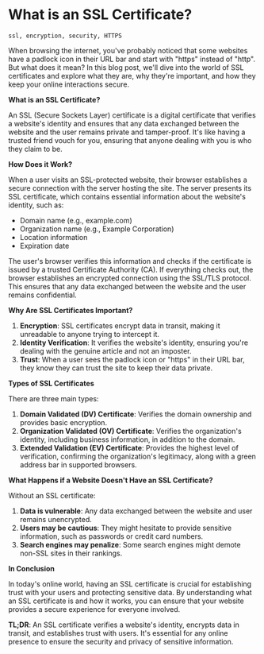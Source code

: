**What is an SSL Certificate?**
=====================

`ssl, encryption, security, HTTPS`

When browsing the internet, you've probably noticed that some websites have a padlock icon in their URL bar and start with "https" instead of "http". But what does it mean? In this blog post, we'll dive into the world of SSL certificates and explore what they are, why they're important, and how they keep your online interactions secure.

**What is an SSL Certificate?**

An SSL (Secure Sockets Layer) certificate is a digital certificate that verifies a website's identity and ensures that any data exchanged between the website and the user remains private and tamper-proof. It's like having a trusted friend vouch for you, ensuring that anyone dealing with you is who they claim to be.

**How Does it Work?**

When a user visits an SSL-protected website, their browser establishes a secure connection with the server hosting the site. The server presents its SSL certificate, which contains essential information about the website's identity, such as:

* Domain name (e.g., example.com)
* Organization name (e.g., Example Corporation)
* Location information
* Expiration date

The user's browser verifies this information and checks if the certificate is issued by a trusted Certificate Authority (CA). If everything checks out, the browser establishes an encrypted connection using the SSL/TLS protocol. This ensures that any data exchanged between the website and the user remains confidential.

**Why Are SSL Certificates Important?**

1. **Encryption**: SSL certificates encrypt data in transit, making it unreadable to anyone trying to intercept it.
2. **Identity Verification**: It verifies the website's identity, ensuring you're dealing with the genuine article and not an imposter.
3. **Trust**: When a user sees the padlock icon or "https" in their URL bar, they know they can trust the site to keep their data private.

**Types of SSL Certificates**

There are three main types:

1. **Domain Validated (DV) Certificate**: Verifies the domain ownership and provides basic encryption.
2. **Organization Validated (OV) Certificate**: Verifies the organization's identity, including business information, in addition to the domain.
3. **Extended Validation (EV) Certificate**: Provides the highest level of verification, confirming the organization's legitimacy, along with a green address bar in supported browsers.

**What Happens if a Website Doesn't Have an SSL Certificate?**

Without an SSL certificate:

1. **Data is vulnerable**: Any data exchanged between the website and user remains unencrypted.
2. **Users may be cautious**: They might hesitate to provide sensitive information, such as passwords or credit card numbers.
3. **Search engines may penalize**: Some search engines might demote non-SSL sites in their rankings.

**In Conclusion**

In today's online world, having an SSL certificate is crucial for establishing trust with your users and protecting sensitive data. By understanding what an SSL certificate is and how it works, you can ensure that your website provides a secure experience for everyone involved.

**TL;DR**: An SSL certificate verifies a website's identity, encrypts data in transit, and establishes trust with users. It's essential for any online presence to ensure the security and privacy of sensitive information.